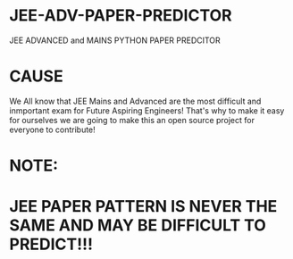 # JEE-ADV-PAPER-PREDICTOR
JEE ADVANCED and MAINS PYTHON PAPER PREDCITOR


# CAUSE
We All know that JEE Mains and Advanced are the most difficult and inmportant exam for Future Aspiring Engineers!
That's why to make it easy for ourselves we are going to make this an open source project for everyone to contribute!

# NOTE:
# JEE PAPER PATTERN IS NEVER THE SAME AND MAY BE DIFFICULT TO PREDICT!!!
